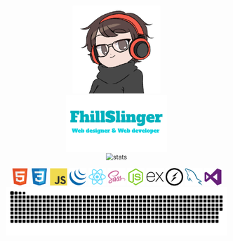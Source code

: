 <p align="center">
  <img width="200px" src="images/avatar.png" alt="avatar"> <br/>
  <img src="images/atitle.png" alt="atitle"> <br/>
  <img height"100em" src="https://github-readme-stats.vercel.app/api?username=FhillSlinger&hide_border=true&theme=github_dark&hide_title=true" alt="stats"> <br/><br/>
  <img width="40px" src="https://raw.githubusercontent.com/devicons/devicon/master/icons/html5/html5-original.svg" alt="html5">
  <img width="40px" src="https://raw.githubusercontent.com/devicons/devicon/master/icons/css3/css3-original.svg" alt="css3">
  <img width="40px" src="https://raw.githubusercontent.com/devicons/devicon/master/icons/javascript/javascript-original.svg" alt="javascript">
  <img width="40px" src="https://raw.githubusercontent.com/devicons/devicon/master/icons/jquery/jquery-original.svg" alt="jquery">
  <img width="40px" src="https://raw.githubusercontent.com/devicons/devicon/master/icons/react/react-original.svg" alt="react">
  <img width="40px" src="https://raw.githubusercontent.com/devicons/devicon/master/icons/sass/sass-original.svg" alt="sass">
  <img width="40px" src="https://raw.githubusercontent.com/devicons/devicon/master/icons/nodejs/nodejs-original.svg" alt="nodejs">
  <img width="40px" src="https://raw.githubusercontent.com/devicons/devicon/master/icons/express/express-original.svg" alt="express">
  <img width="40px" src="https://raw.githubusercontent.com/devicons/devicon/master/icons/socketio/socketio-original.svg" alt="socket.io">
  <img width="40px" src="https://raw.githubusercontent.com/devicons/devicon/master/icons/mysql/mysql-original.svg" alt="mysql">
  <img width="40px" src="https://raw.githubusercontent.com/devicons/devicon/master/icons/visualstudio/visualstudio-plain.svg" alt="visualstudio"> <br/>
  <img src="https://github.com/FhillSlinger/FhillSlinger/blob/output/github-contribution-grid-snake.svg" alt="commit-snake">
<p>
